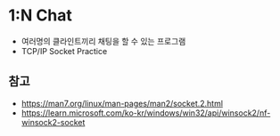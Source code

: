 # 1:N Chat
- 여러명의 클라인트끼리 채팅을 할 수 있는 프로그램
- TCP/IP Socket Practice



## 참고
- https://man7.org/linux/man-pages/man2/socket.2.html
- https://learn.microsoft.com/ko-kr/windows/win32/api/winsock2/nf-winsock2-socket
